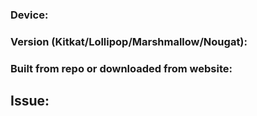 
### Device:



### Version (Kitkat/Lollipop/Marshmallow/Nougat):



### Built from repo or downloaded from website:



## Issue:
